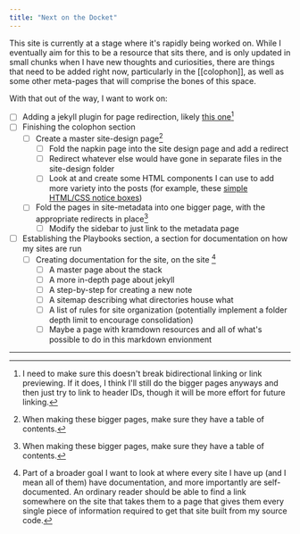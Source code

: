 ```yaml
---
title: "Next on the Docket"
---
```


This site is currently at a stage where it's rapidly being worked on. While I eventually aim for this to be a resource that sits there, and is only updated in small chunks when I have new thoughts and curiosities, there are things that need to be added right now, particularly in the [[colophon]], as well as some other meta-pages that will comprise the bones of this space.

With that out of the way, I want to work on:

- [ ] Adding a jekyll plugin for page redirection, likely [this one](https://github.com/jekyll/jekyll-redirect-from)[^1]
- [ ] Finishing the colophon section
    - [ ] Create a master site-design page[^2]
        - [ ] Fold the napkin page into the site design page and add a redirect
        - [ ] Redirect whatever else would have gone in separate files in the site-design folder
        - [ ] Look at and create some HTML components I can use to add more variety into the posts (for example, these [simple HTML/CSS notice boxes](https://bt.ht/notice/))
    - [ ] Fold the pages in site-metadata into one bigger page, with the appropriate redirects in place[^2]
        - [ ] Modify the sidebar to just link to the metadata page
- [ ] Establishing the Playbooks section, a section for documentation on how my sites are run
    - [ ] Creating documentation for the site, on the site [^3]
        - [ ] A master page about the stack
        - [ ] A more in-depth page about jekyll
        - [ ] A step-by-step for creating a new note
        - [ ] A sitemap describing what directories house what
        - [ ] A list of rules for site organization (potentially implement a folder depth limit to encourage consolidation)
        - [ ] Maybe a page with kramdown resources and all of what's possible to do in this markdown envionment

---

[^1]: I need to make sure this doesn't break bidirectional linking or link previewing. If it does, I think I'll still do the bigger pages anyways and then just try to link to header IDs, though it will be more effort for future linking.
[^2]: When making these bigger pages, make sure they have a table of contents.
[^3]: Part of a broader goal I want to look at where every site I have up (and I mean all of them) have documentation, and more importantly are self-documented. An ordinary reader should be able to find a link somewhere on the site that takes them to a page that gives them every single piece of information required to get that site built from my source code.
